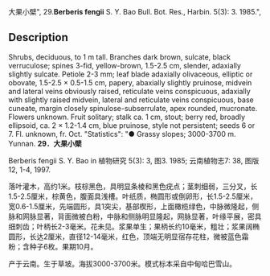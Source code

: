 大果小檗",
29.**Berberis fengii** S. Y. Bao Bull. Bot. Res., Harbin. 5(3): 3. 1985.",

## Description
Shrubs, deciduous, to 1 m tall. Branches dark brown, sulcate, black verruculose; spines 3-fid, yellow-brown, 1.5-2.5 cm, slender, adaxially slightly sulcate. Petiole 2-3 mm; leaf blade adaxially olivaceous, elliptic or obovate, 1.5-2.5 × 0.5-1.5 cm, papery, abaxially slightly pruinose, midvein and lateral veins obviously raised, reticulate veins conspicuous, adaxially with slightly raised midvein, lateral and reticulate veins conspicuous, base cuneate, margin closely spinulose-subserrulate, apex rounded, mucronate. Flowers unknown. Fruit solitary; stalk ca. 1 cm, stout; berry red, broadly ellipsoid, ca. 2 × 1.2-1.4 cm, blue pruinose, style not persistent; seeds 6 or 7. Fl. unknown, fr. Oct.
  "Statistics": "● Grassy slopes; 3000-3700 m. Yunnan.
**29．大果小檗**

Berberis fengii S. Y. Bao in 植物研究 5(3): 3, 图3. 1985; 云南植物志7: 38, 图版 12, 1-4, 1997.

落叶灌木，高约1米。枝棕黑色，具明显条棱和黑色疣点；茎刺细弱，三分叉，长1.5-2.5厘米，棕黄色，腹面具浅槽。叶纸质，椭圆形或倒卵形，长1.5-2.5厘米，宽0.6-1.5厘米，先端圆形，具1突尖，基部楔形，上面橄榄绿色，中脉微隆起，侧脉和网脉显著，背面微被白粉，中脉和侧脉明显隆起，网脉显著，叶缘平展，密具细刺齿；叶柄长2-3毫米。花未见。浆果单生；果柄长约10毫米，粗壮；浆果阔椭圆形，长达2厘米，直径12-14毫米，红色，顶端无明显宿存花柱，微被蓝色霜粉；含种子6枚。果期10月。

产于云南。生于草坡。海拔3000-3700米。模式标本采自中甸哈巴雪山。
